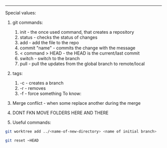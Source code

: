 ***
Special values:
1. git commands:
	1. init - the once used command, that creates a repository
	2. status - checks the status of changes
	3. add - add the file to the repo
	4. commit "name" - commits the change with the message 
	5. < command > HEAD - the HEAD is the current/last commit
	6. switch - switch to the branch 
	7. pull - pull the updates from the global branch to remote/local
2. tags:
	1. -c - creates a branch 
	2. -r - removes 
	3. -f - force something 
To know:
1. Merge conflict - when some replace another during the merge

2. DONT FKN MOVE FOLDERS HERE AND THERE 

3. Useful commands:
```sh
git worktree add ../<name-of-new-directory> <name of initial branch>

git reset ~HEAD
```